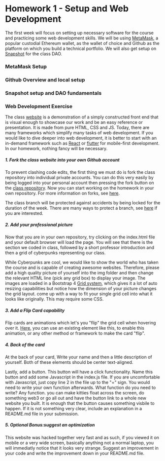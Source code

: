 # Homework 1 - Setup and Web Development

The first week will focus on setting up necessary software for the course and practicing some web development skills. We will be using [MetaMask](https://metamask.io/), a popular custodial Ethereum wallet, as the wallet of choice and Github as the platform on which you build a technical portfolio. We will also get setup on [Snapshot](https://snapshot.org/#/) for the class DAO.

### MetaMask Setup

### Github Overview and local setup

### Snapshot setup and DAO fundamentals

### Web Development Exercise

The class [website](https://dauphine-digital-economics.github.io/Dauphine-Digital-Economics/) is a demonstration of a simply constructed front end that is visual enough to showcase our work and be an easy reference or presentation. It is made from pure HTML, CSS and JS. Today, there are many frameworks which simplify many tasks of web development. If you would like to dive deeper into web development, it is better to start with an in-demand framework such as [React](https://reactjs.org/) or [flutter](https://flutter.dev/) for mobile-first development. In our homework, nothing fancy will be necessary.

##### 1. Fork the class website into your own Github account

To prevent clashing code edits, the first thing we must do is fork the class repository into individual private accounts. You can do this very easily by being logged into your personal account then pressing the fork button on the [class repository](https://github.com/Dauphine-Digital-Economics/Dauphine-Digital-Economics). Now you can start working on the homework in your own repository. For more information on forks, see [here](https://docs.github.com/en/get-started/quickstart/fork-a-repo).  

The class branch will be protected against accidents by being locked for the duration of the week. There are many ways to protect a branch, see [here](https://docs.github.com/en/repositories/configuring-branches-and-merges-in-your-repository) if you are interested.

##### 2. Add your professional picture

Now that you are in your own repository, try clicking on the index.html file and your default browser will load the page. You will see that there is the section we coded in class, followed by a short professor introduction and then a grid of cyberpunks representing our class.

While Cyberpunks are cool, we would like to show the world who has taken the course and is capable of creating awesome websites. Therefore, please add a high quality picture of yourself into the img folder and then change the relevant HTML line (pick any grid box) to display your image. The images are loaded in a Bootstrap 4 [Grid system](https://getbootstrap.com/docs/4.4/layout/grid/), which gives it a lot of auto resizing capabilities but notice how the dimension of your picture changes the grid layout. come up with a way to fit your single grid cell into what it looks like originally. This may require some CSS.

##### 3. Add a Flip Card capability

Flip cards are animations which let's you "flip" the grid cell when hovering over it. [Here](https://www.w3schools.com/howto/howto_css_flip_card.asp), you can use an existing element like this, to enable this animation, or any other method or framework to make the card "flip".

##### 4. Back of the card

At the back of your card, Write your name and then a little description of yourself. Both of these elements should be center text-aligned. 

Lastly, add a button. This button will have a click functionality. Name this button and add some Javascript in the index.js file. If you are uncomfortable with Javascript, just copy line 2 in the file up to the "=" sign. You would need to write your own function afterwards. What function do you need to write? Any function. you can make kitties float across the screen, do something web3 or go all out and have the button link to a whole new website you built. It is enough that the button causes something visbile to happen. If it is not something very clear, include an explanation in a README.md file in your submission.

##### 5. Optional Bonus:suggest an optimization

This website was hacked together very fast and as such, if you viewed it on mobile or a very wide screen, basically anything not a normal laptop, you will immediatly notice that it looks very strange. Suggest an improvement in your code and write the improvement down in your README.md file.
